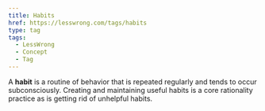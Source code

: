 ```yaml
---
title: Habits
href: https://lesswrong.com/tags/habits
type: tag
tags:
  - LessWrong
  - Concept
  - Tag
---
```


A **habit** is a routine of behavior that is repeated regularly and tends to occur subconsciously. Creating and maintaining useful habits is a core rationality practice as is getting rid of unhelpful habits.